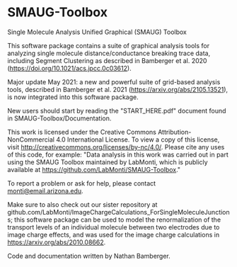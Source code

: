 # SMAUG-Toolbox
Single Molecule Analysis Unified Graphical (SMAUG) Toolbox

This software package contains a suite of graphical analysis tools for analyzing single molecule distance/conductance breaking trace data, including Segment Clustering as described in Bamberger et al. 2020 (https://doi.org/10.1021/acs.jpcc.0c03612).  

Major update May 2021: a new and powerful suite of grid-based analysis tools, described in Bamberger et al. 2021 (https://arxiv.org/abs/2105.13521), is now integrated into this software package.

New users should start by reading the "START_HERE.pdf" document found in SMAUG-Toolbox/Documentation.  

This work is licensed under the Creative Commons Attribution-NonCommercial 4.0 International License. To view a copy of this license, visit http://creativecommons.org/licenses/by-nc/4.0/.  Please cite any uses of this code, for example:
"Data analysis in this work was carried out in part using the SMAUG Toolbox maintained by LabMonti, which is publicly available at https://github.com/LabMonti/SMAUG-Toolbox."

To report a problem or ask for help, please contact monti@email.arizona.edu. 

Make sure to also check out our sister repository at github.com/LabMonti/ImageChargeCalculations_ForSingleMoleculeJunctions; this software package can be used to model the renormalization of the transport levels of an individual molecule between two electrodes due to image charge effects, and was used for the image charge calculations in https://arxiv.org/abs/2010.08662.

Code and documentation written by Nathan Bamberger.  
